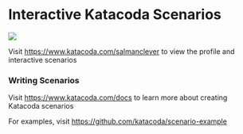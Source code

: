 # Interactive Katacoda Scenarios

[![](http://shields.katacoda.com/katacoda/salmanclever/count.svg)](https://www.katacoda.com/salmanclever "Get your profile on Katacoda.com")

Visit https://www.katacoda.com/salmanclever to view the profile and interactive scenarios

### Writing Scenarios
Visit https://www.katacoda.com/docs to learn more about creating Katacoda scenarios

For examples, visit https://github.com/katacoda/scenario-example
